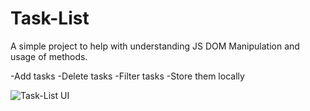 # Task-List
A simple project to help with understanding JS DOM Manipulation and usage of methods.

-Add tasks
-Delete tasks
-Filter tasks
-Store them locally



![Task-List UI](https://user-images.githubusercontent.com/63089031/142999209-ce9ee454-118b-44e6-b4ea-38257ee3728d.png)
